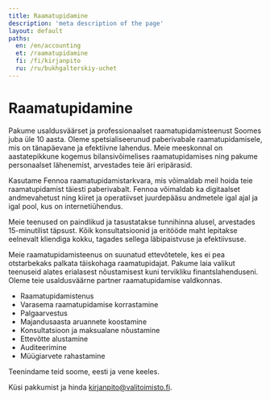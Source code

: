 ```yaml
---
title: Raamatupidamine
description: 'meta description of the page'
layout: default
paths:
  en: /en/accounting
  et: /raamatupidamine
  fi: /fi/kirjanpito
  ru: /ru/bukhgalterskiy-uchet
---
```


# Raamatupidamine

Pakume usaldusväärset ja professionaalset raamatupidamisteenust Soomes juba üle 10 aasta. Oleme spetsialiseerunud paberivabale raamatupidamisele, mis on tänapäevane ja efektiivne lahendus. Meie meeskonnal on aastatepikkune kogemus bilansivõimelises raamatupidamises ning pakume personaalset lähenemist, arvestades teie äri eripärasid.

Kasutame Fennoa raamatupidamistarkvara, mis võimaldab meil hoida teie raamatupidamist täiesti paberivabalt. Fennoa võimaldab ka digitaalset andmevahetust ning kiiret ja operatiivset juurdepääsu andmetele igal ajal ja igal pool, kus on internetiühendus.

Meie teenused on paindlikud ja tasustatakse tunnihinna alusel, arvestades 15-minutilist täpsust. Kõik konsultatsioonid ja eritööde maht lepitakse eelnevalt kliendiga kokku, tagades sellega läbipaistvuse ja efektiivsuse.

Meie raamatupidamisteenus on suunatud ettevõtetele, kes ei pea otstarbekaks palkata täiskohaga raamatupidajat. Pakume laia valikut teenuseid alates erialasest nõustamisest kuni tervikliku finantslahenduseni. Oleme teie usaldusväärne partner raamatupidamise valdkonnas.

- Raamatupidamistenus
- Varasema raamatupidamise korrastamine
- Palgaarvestus
- Majandusaasta aruannete koostamine
- Konsultatsioon ja maksualane nõustamine
- Ettevõtte alustamine
- Auditeerimine
- Müügiarvete rahastamine

Teenindame teid soome, eesti ja vene keeles.

Küsi pakkumist ja hinda <kirjanpito@valitoimisto.fi>.
